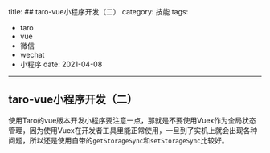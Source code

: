 
title: ## taro-vue小程序开发（二）
category: 技能
tags: 
  - taro
  - vue
  - 微信
  - wechat
  - 小程序
date: 2021-04-08

---


<!--more-->

## taro-vue小程序开发（二）
使用Taro的vue版本开发小程序要注意一点，那就是不要使用Vuex作为全局状态管理，因为使用Vuex在开发者工具里能正常使用，一旦到了实机上就会出现各种问题，所以还是使用自带的`getStorageSync`和`setStorageSync`比较好。